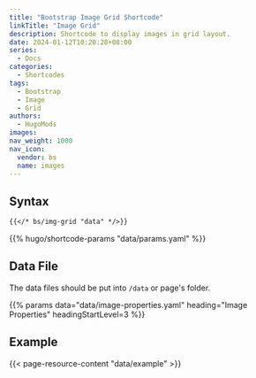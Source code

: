 ```yaml
---
title: "Bootstrap Image Grid Shortcode"
linkTitle: "Image Grid"
description: Shortcode to display images in grid layout.
date: 2024-01-12T10:20:28+08:00
series:
  - Docs
categories:
  - Shortcodes
tags:
  - Bootstrap
  - Image
  - Grid
authors:
  - HugoMods
images:
nav_weight: 1000
nav_icon:
  vendor: bs
  name: images
---
```


## Syntax

```markdown
{{</* bs/img-grid "data" */>}}
```

{{% hugo/shortcode-params "data/params.yaml" %}}

## Data File

The data files should be put into `/data` or page's folder.

{{% params data="data/image-properties.yaml" heading="Image Properties" headingStartLevel=3 %}}

## Example

{{< page-resource-content "data/example" >}}
